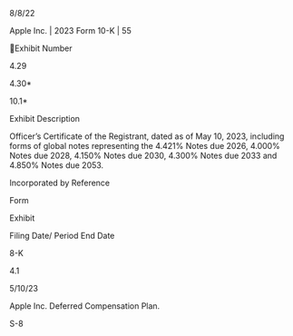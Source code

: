 8/8/22

Apple Inc. | 2023 Form 10-K | 55

Exhibit
Number

4.29

4.30*

10.1*

Exhibit Description

Officer’s Certificate of the Registrant, dated as of May 10, 2023, including forms
of  global  notes  representing  the  4.421%  Notes  due  2026,  4.000%  Notes  due
2028,  4.150%  Notes  due  2030,  4.300%  Notes  due  2033  and  4.850%  Notes
due 2053.

Incorporated by Reference

Form

Exhibit

Filing Date/
Period End
Date

8-K

4.1

5/10/23

Apple Inc. Deferred Compensation Plan.

S-8